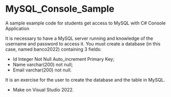 # MySQL_Console_Sample
A sample example code for students get access to MySQL with C# Console Application

It is necessary to have a MySQL server running and knowledge of the username and password to access it. 
You must create a database (in this case, named banco2022) containing 3 fields:
  - Id Integer Not Null Auto_increment Primary Key;
  - Name varchar(200) not null;
  - Email varchar(200) not null. 

It is an exercise for the user to create the database and the table in MySQL.

* Make on Visual Studio 2022.
